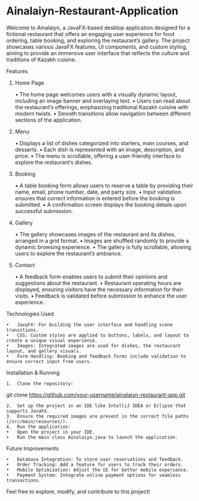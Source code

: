 # Ainalaiyn-Restaurant-Application

Welcome to Ainalaiyn, a JavaFX-based desktop application designed for a fictional restaurant that offers an engaging user experience for food ordering, table booking, and exploring the restaurant’s gallery. The project showcases various JavaFX features, UI components, and custom styling, aiming to provide an immersive user interface that reflects the culture and traditions of Kazakh cuisine.

Features

1. Home Page

	•	The home page welcomes users with a visually dynamic layout, including an image banner and overlaying text.
	•	Users can read about the restaurant’s offerings, emphasizing traditional Kazakh cuisine with modern twists.
	•	Smooth transitions allow navigation between different sections of the application.

2. Menu

	•	Displays a list of dishes categorized into starters, main courses, and desserts.
	•	Each dish is represented with an image, description, and price.
	•	The menu is scrollable, offering a user-friendly interface to explore the restaurant’s dishes.

3. Booking

	•	A table booking form allows users to reserve a table by providing their name, email, phone number, date, and party size.
	•	Input validation ensures that correct information is entered before the booking is submitted.
	•	A confirmation screen displays the booking details upon successful submission.

4. Gallery

	•	The gallery showcases images of the restaurant and its dishes, arranged in a grid format.
	•	Images are shuffled randomly to provide a dynamic browsing experience.
	•	The gallery is fully scrollable, allowing users to explore the restaurant’s ambiance.

5. Contact

	•	A feedback form enables users to submit their opinions and suggestions about the restaurant.
	•	Restaurant operating hours are displayed, ensuring visitors have the necessary information for their visits.
	•	Feedback is validated before submission to enhance the user experience.

Technologies Used

	•	JavaFX: For building the user interface and handling scene transitions.
	•	CSS: Custom styles are applied to buttons, labels, and layout to create a unique visual experience.
	•	Images: Integrated images are used for dishes, the restaurant layout, and gallery visuals.
	•	Form Handling: Booking and feedback forms include validation to ensure correct input from users.

Installation & Running

	1.	Clone the repository:

git clone https://github.com/your-username/ainalaiyn-restaurant-app.git


	2.	Set up the project in an IDE like IntelliJ IDEA or Eclipse that supports JavaFX.
	3.	Ensure the required images are present in the correct file paths (/src/main/resources/).
	4.	Run the application:
	•	Open the project in your IDE.
	•	Run the main class Ainalaiyn.java to launch the application.

Future Improvements

	•	Database Integration: To store user reservations and feedback.
	•	Order Tracking: Add a feature for users to track their orders.
	•	Mobile Optimization: Adjust the UI for better mobile experience.
	•	Payment System: Integrate online payment options for seamless transactions.

Feel free to explore, modify, and contribute to this project!
